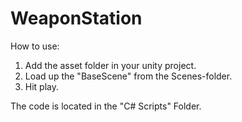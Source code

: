 # WeaponStation

How to use:
1) Add the asset folder in your unity project.
2) Load up the "BaseScene" from the Scenes-folder.
3) Hit play.

The code is located in the "C# Scripts" Folder.
